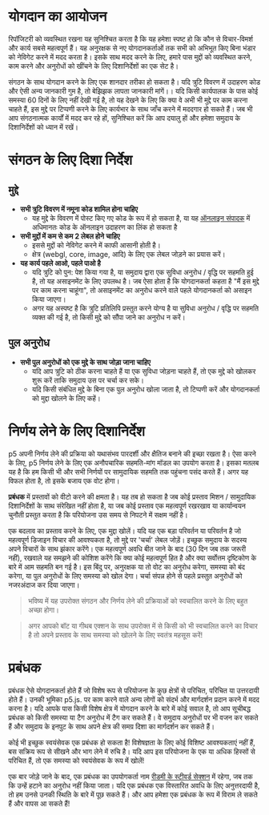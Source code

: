 # योगदान का आयोजन

रिपॉजिटरी को व्यवस्थित रखना यह सुनिश्चित करता है कि यह हमेशा स्पष्ट हो कि कौन से विचार-विमर्श और कार्य सबसे महत्वपूर्ण हैं। यह अनुरक्षक से नए योगदानकर्ताओं तक सभी को अभिभूत किए बिना भंडार को नेविगेट करने में मदद करता है। इसके साथ मदद करने के लिए, हमारे पास मुद्दों को व्यवस्थित करने, काम करने और अनुरोधों को खींचने के लिए दिशानिर्देशों का एक सेट है।

संगठन के साथ योगदान करने के लिए एक शानदार तरीका हो सकता है। यदि त्रुटि विवरण में उदाहरण कोड और ऐसी अन्य जानकारी गुम है, तो बेझिझक लापता जानकारी मांगें।। यदि किसी कार्यपालक के पास कोई समस्या 60 दिनों के लिए नहीं देखी गई है, तो यह देखने के लिए कि क्या वे अभी भी मुद्दे पर काम करना चाहते हैं, इस मुद्दे पर टिप्पणी करने के लिए कार्यभार के साथ जाँच करने में मददगार हो सकते हैं। जब भी आप संगठनात्मक कार्यों में मदद कर रहे हों, सुनिश्चित करें कि आप दयालु हों और हमेशा समुदाय के दिशानिर्देशों को ध्यान में रखें।

# संगठन के लिए दिशा निर्देश

## मुद्दे
- **सभी त्रुटि विवरण में नमूना कोड शामिल होना चाहिए**
  - यह मुद्दे के विवरण में पोस्ट किए गए कोड के रूप में हो सकता है, या यह [ऑनलाइन संपादक](https://editor.p5js.org) में अधिमानतः कोड के ऑनलाइन उदाहरण का लिंक हो सकता है 
- **सभी मुद्दों में कम से कम 2 लेबल होने चाहिए**
  - इससे मुद्दों को नेविगेट करने में काफी आसानी होती है।
  - क्षेत्र (webgl, core, image, आदि) के लिए एक लेबल जोड़ने का प्रयास करें।
- **यह कार्य पहले आओ, पहले पाओ है**
  - यदि त्रुटि को पुन: पेश किया गया है, या समुदाय द्वारा एक सुविधा अनुरोध / वृद्धि पर सहमति हुई है, तो यह असाइनमेंट के लिए उपलब्ध है। जब ऐसा होता है कि योगदानकर्ता कहता है "मैं इस मुद्दे पर काम करना चाहूंगा", तो असाइनमेंट का अनुरोध करने वाले पहले योगदानकर्ता को असाइन किया जाएगा।
  - अगर यह अस्पष्ट है कि त्रुटि प्रतिलिपि प्रस्तुत करने योग्य है या सुविधा अनुरोध / वृद्धि पर सहमति व्यक्त की गई है, तो किसी मुद्दे को सौंपा जाने का अनुरोध न करें।

## पुल अनुरोध
- **सभी पुल अनुरोधों को एक मुद्दे के साथ जोड़ा जाना चाहिए**
  - यदि आप त्रुटि को ठीक करना चाहते हैं या एक सुविधा जोड़ना चाहते हैं, तो एक मुद्दे को खोलकर शुरू करें ताकि समुदाय उस पर चर्चा कर सके।
  - यदि किसी संबंधित मुद्दे के बिना एक पुल अनुरोध खोला जाता है, तो टिप्पणी करें और योगदानकर्ता को मुद्दा खोलने के लिए कहें।



# निर्णय लेने के लिए दिशानिर्देश

p5 अपनी निर्णय लेने की प्रक्रिया को यथासंभव पारदर्शी और क्षैतिज बनाने की इच्छा रखता है। ऐसा करने के लिए, p5 निर्णय लेने के लिए एक अनौपचारिक सहमति-मांग मॉडल का उपयोग करता है। इसका मतलब यह है कि हम किसी भी और सभी निर्णयों पर सामुदायिक सहमति तक पहुंचना पसंद करते हैं। अगर यह विफल होता है, तो इसके बजाय एक वोट होगा।

**प्रबंधक** में प्रस्तावों को वीटो करने की क्षमता है। यह तब हो सकता है जब कोई प्रस्ताव मिशन / सामुदायिक दिशानिर्देशों के साथ संरेखित नहीं होता है, या जब कोई प्रस्ताव एक महत्वपूर्ण रखरखाव या कार्यान्वयन चुनौती प्रस्तुत करता है कि परियोजना उस समय से निपटने में सक्षम नहीं है।

एक बदलाव का प्रस्ताव करने के लिए, एक मुद्दा खोलें। यदि यह एक बड़ा परिवर्तन या परिवर्तन है जो महत्वपूर्ण डिजाइन विचार की आवश्यकता है, तो मुद्दे पर 'चर्चा' लेबल जोड़ें। इच्छुक समुदाय के सदस्य अपने विचारों के साथ झंकार करेंगे। एक महत्वपूर्ण अवधि बीत जाने के बाद (30 दिन जब तक जरूरी नहीं), रखवाले यह समझने की कोशिश करेंगे कि क्या कोई महत्वपूर्ण हित है और क्या सर्वोत्तम दृष्टिकोण के बारे में आम सहमति बन गई है। इस बिंदु पर, अनुरक्षक या तो वोट का अनुरोध करेगा, समस्या को बंद करेगा, या पुल अनुरोधों के लिए समस्या को खोल देगा। चर्चा संपन्न होने से पहले प्रस्तुत अनुरोधों को नजरअंदाज कर दिया जाएगा।

> भविष्य में यह उपरोक्त संगठन और निर्णय लेने की प्रक्रियाओं को स्वचालित करने के लिए बहुत अच्छा होगा।

> अगर आपको बॉट या गीथब एक्शन के साथ उपरोक्त में से किसी को भी स्वचालित करने का विचार है तो अपने प्रस्ताव के साथ समस्या को खोलने के लिए स्वतंत्र महसूस करें!



# प्रबंधक

प्रबंधक ऐसे योगदानकर्ता होते हैं जो विशेष रूप से परियोजना के कुछ क्षेत्रों से परिचित, परिचित या उत्तरदायी होते हैं। उनकी भूमिका p5.js. पर काम करने वाले अन्य लोगों को संदर्भ और मार्गदर्शन प्रदान करने में मदद करना है। यदि आपके पास किसी विशेष क्षेत्र में योगदान करने के बारे में कोई सवाल है, तो आप सूचीबद्ध प्रबंधक को किसी समस्या या टैग अनुरोध में टैग कर सकते हैं। वे समुदाय अनुरोधों पर भी वजन कर सकते हैं और समुदाय के इनपुट के साथ अपने क्षेत्र की समग्र दिशा का मार्गदर्शन कर सकते हैं।

कोई भी इच्छुक स्वयंसेवक एक प्रबंधक हो सकता है! विशेषज्ञता के लिए कोई विशिष्ट आवश्यकताएं नहीं हैं, बस सक्रिय रूप से सीखने और भाग लेने में रुचि है। यदि आप इस परियोजना के एक या अधिक हिस्सों से परिचित हैं, तो एक समस्या को स्वयंसेवक के रूप में खोलें!

एक बार जोड़े जाने के बाद, एक प्रबंधक का उपयोगकर्ता नाम [रीडमी के स्टीवर्ड सेक्शन](https://github.com/processing/p5.js#stewards) में रहेगा, जब तक कि उन्हें हटाने का अनुरोध नहीं किया जाता। यदि एक प्रबंधक एक विस्तारित अवधि के लिए अनुत्तरदायी है, तो हम उनसे उनकी स्थिति के बारे में पूछ सकते हैं। और आप हमेशा एक प्रबंधक के रूप में विराम ले सकते हैं और वापस आ सकते हैं!